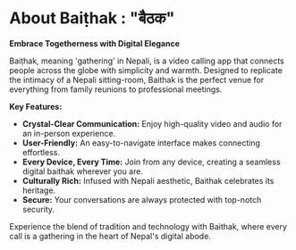 # About Baiṭhak : "बैठक" 
**Embrace Togetherness with Digital Elegance**

Baiṭhak, meaning 'gathering' in Nepali, is a video calling app that connects people across the globe with simplicity and warmth. Designed to replicate the intimacy of a Nepali sitting-room, Baithak is the perfect venue for everything from family reunions to professional meetings.

**Key Features:**

- **Crystal-Clear Communication:** Enjoy high-quality video and audio for an in-person experience.
- **User-Friendly:** An easy-to-navigate interface makes connecting effortless.
- **Every Device, Every Time:** Join from any device, creating a seamless digital baithak wherever you are.
- **Culturally Rich:** Infused with Nepali aesthetic, Baithak celebrates its heritage.
- **Secure:** Your conversations are always protected with top-notch security.

Experience the blend of tradition and technology with Baithak, where every call is a gathering in the heart of Nepal's digital abode.